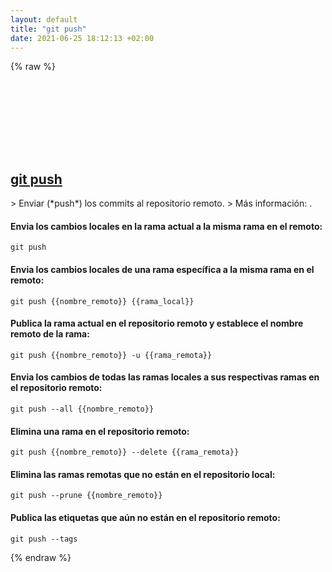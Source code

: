 ```yaml
---
layout: default
title: "git push"
date: 2021-06-25 18:12:13 +02:00
---
```

{% raw %}
<h2 id="git-push">
  <a href="/es/common/git-push.html">git push</a> <a href="#git-push"><svg class="icon">
    <use href="/assets/images/unicode_sprite.svg#link" />
  </svg></a>
</h2>
> Enviar (*push*) los commits al repositorio remoto.
> Más información: <https://git-scm.com/docs/git-push>.

#### Envia los cambios locales en la rama actual a la misma rama en el remoto:
```shell
git push
```
#### Envia los cambios locales de una rama específica a la misma rama en el remoto:
```shell
git push {{nombre_remoto}} {{rama_local}}
```
#### Publica la rama actual en el repositorio remoto y establece el nombre remoto de la rama:
```shell
git push {{nombre_remoto}} -u {{rama_remota}}
```
#### Envia los cambios de todas las ramas locales a sus respectivas ramas en el repositorio remoto:
```shell
git push --all {{nombre_remoto}}
```
#### Elimina una rama en el repositorio remoto:
```shell
git push {{nombre_remoto}} --delete {{rama_remota}}
```
#### Elimina las ramas remotas que no están en el repositorio local:
```shell
git push --prune {{nombre_remoto}}
```
#### Publica las etiquetas que aún no están en el repositorio remoto:
```shell
git push --tags
```
{% endraw %}